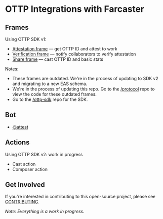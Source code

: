 # OTTP Integrations with Farcaster

## Frames

Using OTTP SDK v1:
- [Attestation frame](https://warpcast.com/ottp/0x20ab0361) — get OTTP ID and attest to work
- [Verification frame](https://warpcast.com/attest/0xed0962a8) — notify collaborators to verify attestation
- [Share frame](https://warpcast.com/ting/0x13865e5d) — cast OTTP ID and basic stats

Notes:
- These frames are outdated. We're in the process of updating to SDK v2 and migrating to a new EAS schema.
- We're in the process of updating this repo. Go to the [/protocol](https://github.com/opentothepublic/protocol) repo to view the code for these outdated frames.
- Go to the [/ottp-sdk](https://github.com/opentothepublic/ottp-sdk) repo for the SDK.
  
## Bot

- [@attest](https://warpcast.com/attest)

## Actions

Using OTTP SDK v2: work in progress
- Cast action
- Composer action

## Get Involved

If you're interested in contributing to this open-source project, please see [CONTRIBUTING](https://github.com/opentothepublic/protocol/blob/main/CONTRIBUTING.md).

*Note: Everything is a work in progress.*
